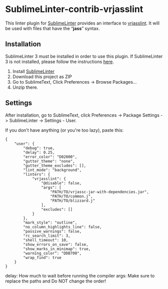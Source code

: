 SublimeLinter-contrib-vrjasslint
================================

This linter plugin for [SublimeLinter][docs] provides an interface to [vrjasslint](https://github.com/Ruk33/vrJASS). It will be used with files that have the “__jass__” syntax.

## Installation
SublimeLinter 3 must be installed in order to use this plugin. If SublimeLinter 3 is not installed, please follow the instructions [here][installation].

1. Install [SublimeLinter](http://sublimelinter.readthedocs.io/en/latest/installation.html#installing-via-pc)
2. Download this project as ZIP
2. Go to SublimeText, Click Preferences -> Browse Packages...
3. Unzip there.

## Settings
After installation, go to SublimeText, click Preferences -> Package Settings -> SublimeLinter -> Settings - User.

If you don't have anything (or you're too lazy), paste this:

```
{
    "user": {
        "debug": true,
        "delay": 0.25,
        "error_color": "D02000",
        "gutter_theme": "none",
        "gutter_theme_excludes": [],
        "lint_mode": "background",
        "linters": {
            "vrjasslint": {
                "@disable": false,
                "args": [
                	"PATH/TO/vrjassc-jar-with-dependencies.jar",
                	"PATH/TO/common.j",
                	"PATH/TO/blizzard.j"
                ],
                "excludes": []
            }
        },
        "mark_style": "outline",
        "no_column_highlights_line": false,
        "passive_warnings": false,
        "rc_search_limit": 3,
        "shell_timeout": 10,
        "show_errors_on_save": false,
        "show_marks_in_minimap": true,
        "warning_color": "DDB700",
        "wrap_find": true
    }
}
```

delay: How much to wait before running the compiler
args: Make sure to replace the paths and Do NOT change the order!

[docs]: http://sublimelinter.readthedocs.org
[installation]: http://sublimelinter.readthedocs.org/en/latest/installation.html
